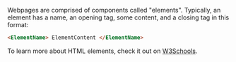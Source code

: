 Webpages are comprised of components called "elements". Typically, an element has a name, an opening tag, some content, and a closing tag in this format:

```html
<ElementName> ElementContent </ElementName>
```

To learn more about HTML elements, check it out on [W3Schools](http://www.w3schools.com/html/html_elements.asp).
